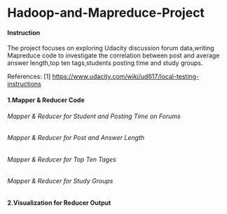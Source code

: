 Hadoop-and-Mapreduce-Project
============================

#### Instruction

The project focuses on exploring Udacity discussion forum data,writing Mapreduce code to 
investigate the correlation between post and average answer length,top ten tags,students posting time and study groups.

References:
[1] https://www.udacity.com/wiki/ud617/local-testing-instructions

#### 1.Mapper & Reducer Code

###### Mapper & Reducer for Student and Posting Time on Forums
###### Mapper & Reducer for Post and Answer Length
###### Mapper & Reducer for Top Ten Tages
###### Mapper & Reducer for Study Groups

#### 2.Visualization for Reducer Output











